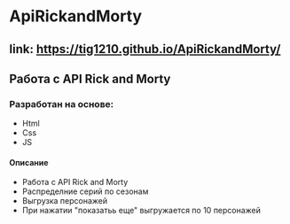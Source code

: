 # ApiRickandMorty
## link:  https://tig1210.github.io/ApiRickandMorty/
## Работа с API Rick and Morty
### Разработан на основе:
- Html
- Css
- JS
#### Описание
- Работа с API Rick and Morty
- Распределние серий по сезонам
- Выгрузка персонажей
- При нажатии "показатьь еще" выгружается по 10 персонажей
